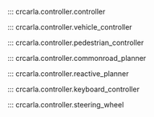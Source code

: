 
::: crcarla.controller.controller

::: crcarla.controller.vehicle_controller

::: crcarla.controller.pedestrian_controller

::: crcarla.controller.commonroad_planner

::: crcarla.controller.reactive_planner

::: crcarla.controller.keyboard_controller

::: crcarla.controller.steering_wheel